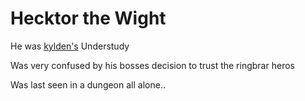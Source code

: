 # Hecktor the Wight
He was [kylden's](/eberron-by-night/npc/kylden-vastadd) Understudy

Was very confused by his bosses decision to trust the ringbrar heros 

Was last seen in a dungeon all alone.. 